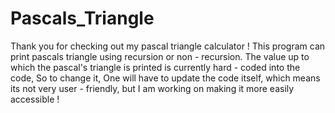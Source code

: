 # Pascals_Triangle

Thank you for checking out my pascal triangle calculator ! This program can print pascals triangle using recursion or non - recursion.
The value up to which the pascal's triangle is printed is currently hard - coded into the code, So to change it, One will have to 
update the code itself, which means its not very user - friendly, but I am working on making it more easily accessible !
